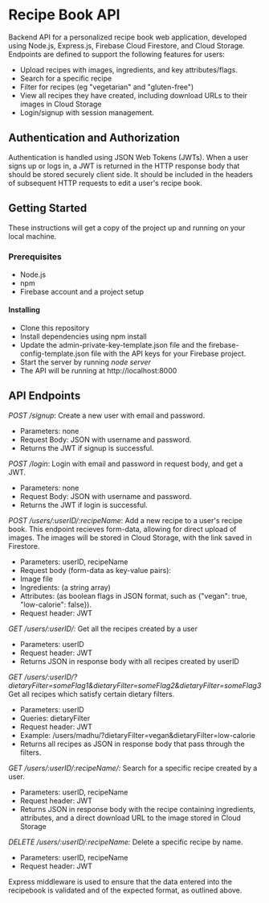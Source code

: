 # Recipe Book API
Backend API for a personalized recipe book web application, developed using Node.js, Express.js, Firebase Cloud Firestore, and Cloud Storage. Endpoints are defined to support the following features for users:
* Upload recipes with images, ingredients, and key attributes/flags.
* Search for a specific recipe 
* Filter for recipes (eg "vegetarian" and "gluten-free")
* View all recipes they have created, including download URLs to their images in Cloud Storage
* Login/signup with session management.

## Authentication and Authorization
Authentication is handled using JSON Web Tokens (JWTs). When a user signs up or logs in, a JWT is returned in the HTTP response body that should be stored securely client side. It should be included in the headers of subsequent HTTP requests to edit a user's recipe book. 

## Getting Started
These instructions will get a copy of the project up and running on your local machine.

### Prerequisites
* Node.js
* npm
* Firebase account and a project setup

#### Installing
* Clone this repository
* Install dependencies using npm install
* Update the admin-private-key-template.json file and the firebase-config-template.json file with the API keys for your Firebase project.
* Start the server by running *node server*
* The API will be running at http://localhost:8000

## API Endpoints
*POST /signup*: Create a new user with email and password.
*   Parameters: none
*   Request Body: JSON with username and password.
*   Returns the JWT if signup is successful. 

*POST /login*: Login with email and password in request body, and get a JWT.
*   Parameters: none
*   Request Body: JSON with username and password.
*   Returns the JWT if login is successful. 

*POST /users/:userID/:recipeName*: Add a new recipe to a user's recipe book. This endpoint recieves form-data, allowing for direct upload of images. The images will be stored in Cloud Storage, with the link saved in Firestore.
*   Parameters: userID, recipeName
*   Request body (form-data as key-value pairs):
*    Image file
*    Ingredients: (a string array)
*    Attributes: (as boolean flags in JSON format, such as {"vegan": true, "low-calorie": false}).
*   Request header: JWT

*GET /users/:userID/:* Get all the recipes created by a user
*   Parameters: userID
*   Request header: JWT
*   Returns JSON in response body with all recipes created by userID

*GET /users/:userID/?dietaryFilter=someFlag1&dietaryFilter=someFlag2&dietaryFilter=someFlag3* Get all recipes which satisfy certain dietary filters. 
*   Parameters: userID
*   Queries: dietaryFilter
*   Request header: JWT
*   Example: /users/madhu/?dietaryFilter=vegan&dietaryFilter=low-calorie 
*   Returns all recipes as JSON in response body that pass through the filters. 

*GET /users/:userID/:recipeName/:* Search for a specific recipe created by a user.
*   Parameters: userID, recipeName
*   Request header: JWT
*   Returns JSON in response body with the recipe containing ingredients, attributes, and a direct download URL to the image stored in Cloud Storage

*DELETE /users/:userID/:recipeName:* Delete a specific recipe by name.
*   Parameters: userID, recipeName
*   Request header: JWT

Express middleware is used to ensure that the data entered into the recipebook is validated and of the expected format, as outlined above.
